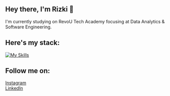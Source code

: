 ## Hey there, I'm Rizki 👋

I'm currently studying on RevoU Tech Academy focusing at Data Analytics & Software Engineering.



## Here's my stack:
[![My Skills](https://skillicons.dev/icons?i=notion,mysql,html,css,js,github,figma&theme=dark)](https://skillicons.dev)



## Follow me on:
<a href="https://instagram.com/rizkihidayatulfadlii?" alt="Instagram">Instagram</a> <br>
<a href="https://www.linkedin.com/in/rizkihidayatulfadli/" alt="LinkedIn">LinkedIn</a>
